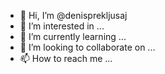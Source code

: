 - 👋 Hi, I’m @denisprekljusaj
- 👀 I’m interested in ...
- 🌱 I’m currently learning ...
- 💞️ I’m looking to collaborate on ...
- 📫 How to reach me ...

<!---
denisprekljusaj/denisprekljusaj is a ✨ special ✨ repository because its `README.md` (this file) appears on your GitHub profile.
You can click the Preview link to take a look at your changes.
--->
